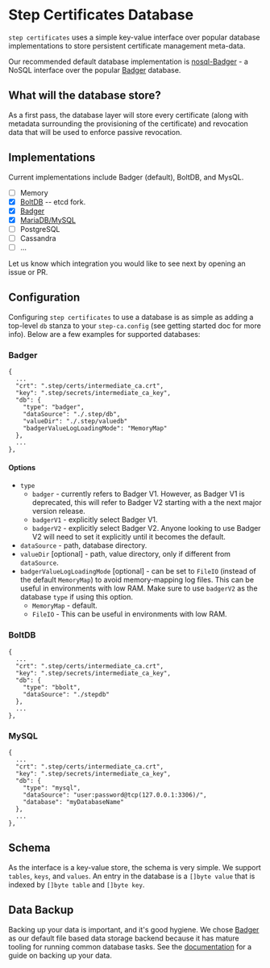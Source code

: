 # Step Certificates Database

`step certificates` uses a simple key-value interface over popular database
implementations to store persistent certificate management meta-data.

Our recommended default database implementation is
[nosql-Badger](https://github.com/smallstep/nosql/badger) - a NoSQL interface
over the popular [Badger](https://github.com/dgraph-io/badger) database.

## What will the database store?

As a first pass, the database layer will store every certificate (along with
metadata surrounding the provisioning of the certificate) and revocation data
that will be used to enforce passive revocation.

## Implementations

Current implementations include Badger (default), BoltDB, and MysQL.

- [ ] Memory
- [x] [BoltDB](https://github.com/etcd-io/bbolt) -- etcd fork.
- [x] [Badger](https://github.com/dgraph-io/badger)
- [x] [MariaDB/MySQL](https://github.com/go-sql-driver/mysql)
- [ ] PostgreSQL
- [ ] Cassandra
- [ ] ...

Let us know which integration you would like to see next by opening an issue or PR.

## Configuration

Configuring `step certificates` to use a database is as simple as adding a
top-level `db` stanza to your `step-ca.config` (see getting started doc for
more info).  Below are a few examples for supported databases:

### Badger

```
{
  ...
  "crt": ".step/certs/intermediate_ca.crt",
  "key": ".step/secrets/intermediate_ca_key",
  "db": {
    "type": "badger",
    "dataSource": "./.step/db",
    "valueDir": "./.step/valuedb"
    "badgerValueLogLoadingMode": "MemoryMap"
  },
  ...
},
```

#### Options

* `type`
    * `badger` - currently refers to Badger V1. However, as Badger V1 is deprecated,
    this will refer to Badger V2 starting with a the next major version release.
    * `badgerV1` - explicitly select Badger V1.
    * `badgerV2` - explicitly select Badger V2. Anyone looking to use Badger V2
    will need to set it explicitly until it becomes the default.
* `dataSource` - path, database directory.
* `valueDir` [optional] - path, value directory, only if different from `dataSource`.
* `badgerValueLogLoadingMode` [optional] - can be set to `FileIO` (instead of the default
        `MemoryMap`) to avoid memory-mapping log files. This can be
        useful in environments with low RAM. Make sure to use `badgerV2` as the
        database `type` if using this option.
    * `MemoryMap` - default.
    * `FileIO` - This can be useful in environments with low RAM.

### BoltDB

```
{
  ...
  "crt": ".step/certs/intermediate_ca.crt",
  "key": ".step/secrets/intermediate_ca_key",
  "db": {
    "type": "bbolt",
    "dataSource": "./stepdb"
  },
  ...
},
```

### MySQL

```
{
  ...
  "crt": ".step/certs/intermediate_ca.crt",
  "key": ".step/secrets/intermediate_ca_key",
  "db": {
    "type": "mysql",
    "dataSource": "user:password@tcp(127.0.0.1:3306)/",
    "database": "myDatabaseName"
  },
  ...
},
```

## Schema

As the interface is a key-value store, the schema is very simple. We support
`tables`, `keys`, and `values`. An entry in the database is a `[]byte value`
that is indexed by `[]byte table` and `[]byte key`.

## Data Backup

Backing up your data is important, and it's good hygiene. We chose
[Badger](https://github.com/dgraph-io/badger) as our default file based data
storage backend because it has mature tooling for running common database
tasks. See the [documentation](https://github.com/dgraph-io/badger#database-backup)
for a guide on backing up your data.
